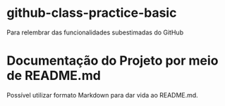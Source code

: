 # github-class-practice-basic
Para relembrar das funcionalidades subestimadas do GitHub

# Documentação do Projeto por meio de README.md
Possível utilizar formato Markdown para dar vida ao README.md.

# 
